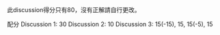 此discussion得分只有80，沒有正解請自行更改。

配分
Discussion 1: 30
Discussion 2: 10
Discussion 3: 15(-15), 15, 15(-5), 15
